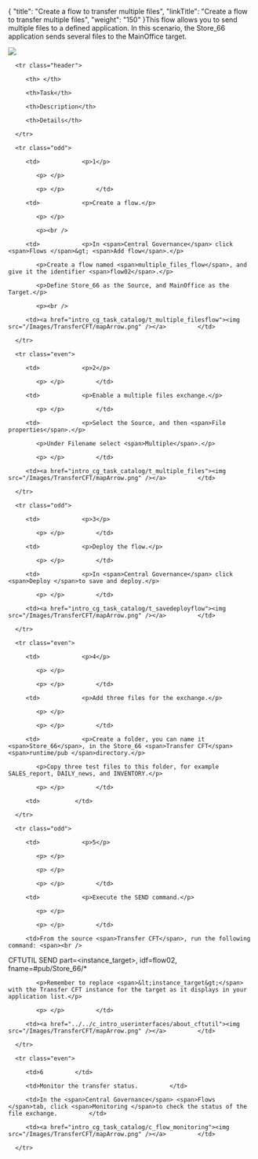 {
    "title": "Create a flow to transfer multiple files",
    "linkTitle": "Create a flow to transfer multiple files",
    "weight": "150"
}This flow allows you to send multiple files to a defined application. In this scenario, the Store\_66 application sends several files to the MainOffice target.

![](/Images/TransferCFT/TransferCFT_Multiple_send_w_CG.png)

<table data-cellspacing="0">
   <thead>
      <tr class="header">
         <th> </th>
         <th>Task</th>
         <th>Description</th>
         <th>Details</th>
      </tr>
   </thead>
   <tbody>
      <tr class="odd">
         <td>            <p>1</p>
            <p> </p>
            <p> </p>         </td>
         <td>            <p>Create a flow.</p>
            <p> </p>
            <p><br />
</p>         </td>
         <td>            <p>In <span>Central Governance</span> click <span>Flows </span>&gt; <span>Add flow</span>.</p>
            <p>Create a flow named <span>multiple_files_flow</span>, and give it the identifier <span>flow02</span>.</p>
            <p>Define Store_66 as the Source, and MainOffice as the Target.</p>
            <p><br />
</p>         </td>
         <td><a href="intro_cg_task_catalog/t_multiple_filesflow"><img src="/Images/TransferCFT/mapArrow.png" /></a>         </td>
      </tr>
      <tr class="even">
         <td>            <p>2</p>
            <p> </p>         </td>
         <td>            <p>Enable a multiple files exchange.</p>
            <p> </p>         </td>
         <td>            <p>Select the Source, and then <span>File properties</span>.</p>
            <p>Under Filename select <span>Multiple</span>.</p>
            <p> </p>         </td>
         <td><a href="intro_cg_task_catalog/t_multiple_files"><img src="/Images/TransferCFT/mapArrow.png" /></a>         </td>
      </tr>
      <tr class="odd">
         <td>            <p>3</p>
            <p> </p>         </td>
         <td>            <p>Deploy the flow.</p>
            <p> </p>         </td>
         <td>            <p>In <span>Central Governance</span> click <span>Deploy </span>to save and deploy.</p>
            <p> </p>         </td>
         <td><a href="intro_cg_task_catalog/t_savedeployflow"><img src="/Images/TransferCFT/mapArrow.png" /></a>         </td>
      </tr>
      <tr class="even">
         <td>            <p>4</p>
            <p> </p>
            <p> </p>         </td>
         <td>            <p>Add three files for the exchange.</p>
            <p> </p>
            <p> </p>         </td>
         <td>            <p>Create a folder, you can name it <span>Store_66</span>, in the Store_66 <span>Transfer CFT</span> <span>runtime/pub </span>directory.</p>
            <p>Copy three test files to this folder, for example SALES_report, DAILY_news, and INVENTORY.</p>
            <p> </p>         </td>
         <td>          </td>
      </tr>
      <tr class="odd">
         <td>            <p>5</p>
            <p> </p>
            <p> </p>
            <p> </p>         </td>
         <td>            <p>Execute the SEND command.</p>
            <p> </p>
            <p> </p>         </td>
         <td>From the source <span>Transfer CFT</span>, run the following command: <span><br />
CFTUTIL SEND part=&lt;instance_target&gt;, idf=flow02, fname=#pub/Store_66/*</span>
            <p>Remember to replace <span>&lt;instance_target&gt;</span> with the Transfer CFT instance for the target as it displays in your application list.</p>
            <p> </p>         </td>
         <td><a href="../../c_intro_userinterfaces/about_cftutil"><img src="/Images/TransferCFT/mapArrow.png" /></a>         </td>
      </tr>
      <tr class="even">
         <td>6         </td>
         <td>Monitor the transfer status.         </td>
         <td>In the <span>Central Governance</span> <span>Flows </span>tab, click <span>Monitoring </span>to check the status of the file exchange.         </td>
         <td><a href="intro_cg_task_catalog/c_flow_monitoring"><img src="/Images/TransferCFT/mapArrow.png" /></a>         </td>
      </tr>
   </tbody>
</table>
